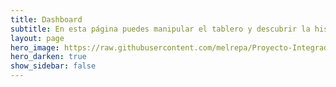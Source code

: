 ```yaml
---
title: Dashboard
subtitle: En esta página puedes manipular el tablero y descubrir la historia
layout: page
hero_image: https://raw.githubusercontent.com/melrepa/Proyecto-Integrador-Ing-Car/main/docs/imagenes/feminicidio-2.jpg
hero_darken: true
show_sidebar: false
---
```


<script type="module" src="https://public.tableau.com/javascripts/api/tableau.embedding.3.latest.min.js"></script>


<tableau-viz id="tableauViz"       
  src='https://public.tableau.com/app/profile/melissa.reyes.paz/viz/Feminicidios_desaparecidas/Dashboard1'      
  device="phone" toolbar="bottom" hide-tabs>
</tableau-viz>
